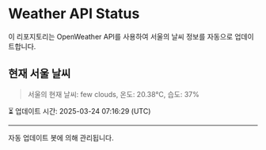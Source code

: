 
# Weather API Status

이 리포지토리는 OpenWeather API를 사용하여 서울의 날씨 정보를 자동으로 업데이트합니다.

## 현재 서울 날씨
> 서울의 현재 날씨: few clouds, 온도: 20.38°C, 습도: 37%

⏳ 업데이트 시간: 2025-03-24 07:16:29 (UTC)

---
자동 업데이트 봇에 의해 관리됩니다.
